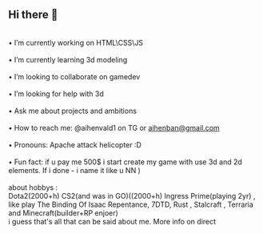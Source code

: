## Hi there 👋


 <br>• I’m currently working on HTML\CSS\JS</br>
 <br>• I’m currently learning 3d modeling</br>
 <br>• I’m looking to collaborate on gamedev</br>
 <br>• I’m looking for help with 3d</br>
 <br>• Ask me about projects and ambitions</br>
 <br>• How to reach me: @aihenvald1 on TG or aihenban@gmail.com</br>
 <br>• Pronouns: Apache attaсk helicopter :D</br>
 <br>• Fun fact: if u pay me 500$ i start create my game with use 3d and 2d elements. If i done - i name it like u NN )</br>
 <br>about hobbys :</br> Dota2(2000+h) CS2(and was in GO)((2000+h) Ingress Prime(playing 2yr) , like play The Binding Of Isaac Repentance, 7DTD, Rust , Stalcraft , Terraria and Minecraft(builder+RP enjoer)
<br>i guess that's all that can be said about me. More info on direct</br>
